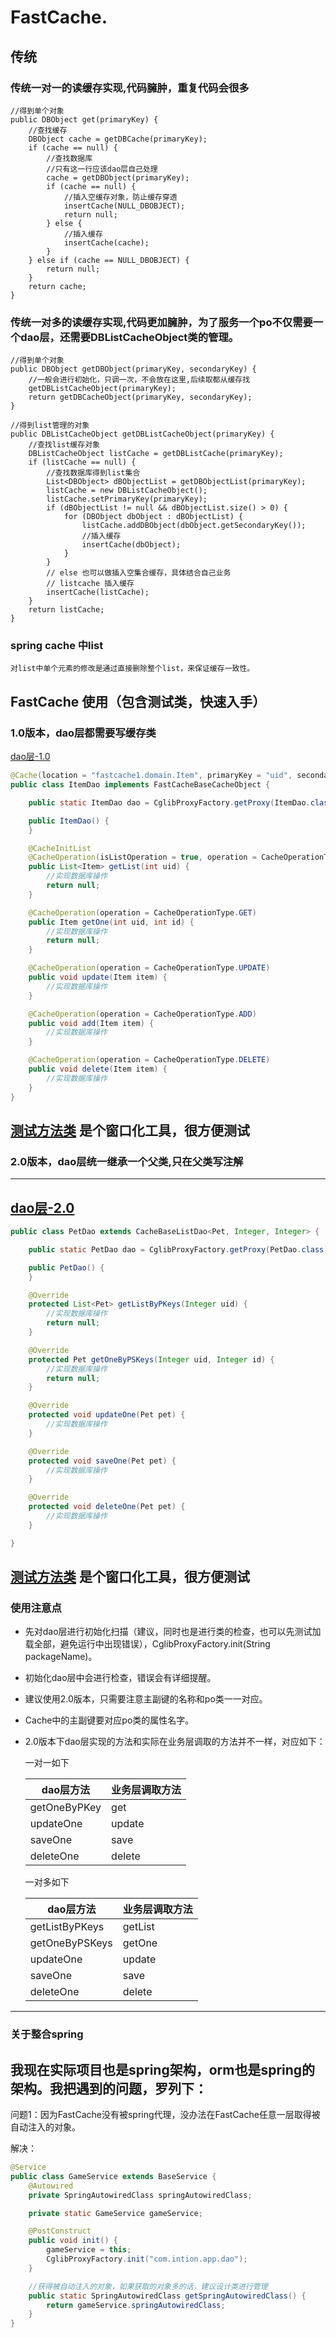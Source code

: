 # FastCache.

## 传统

### 传统一对一的读缓存实现,代码臃肿，重复代码会很多
```
//得到单个对象
public DBObject get(primaryKey) {
    //查找缓存
    DBObject cache = getDBCache(primaryKey);
    if (cache == null) {
        //查找数据库
        //只有这一行应该dao层自己处理
        cache = getDBObject(primaryKey);
        if (cache == null) {
            //插入空缓存对象，防止缓存穿透
            insertCache(NULL_DBOBJECT);
            return null;
        } else {
            //插入缓存
            insertCache(cache);
        }
    } else if (cache == NULL_DBOBJECT) {
        return null;
    }
    return cache;
}
```
### 传统一对多的读缓存实现,代码更加臃肿，为了服务一个po不仅需要一个dao层，还需要DBListCacheObject类的管理。
```
//得到单个对象
public DBObject getDBObject(primaryKey, secondaryKey) {
    //一般会进行初始化，只调一次，不会放在这里,后续取都从缓存找
    getDBListCacheObject(primaryKey);
    return getDBCacheObject(primaryKey, secondaryKey);
}

//得到list管理的对象
public DBListCacheObject getDBListCacheObject(primaryKey) {
    //查找list缓存对象
    DBListCacheObject listCache = getDBListCache(primaryKey);
    if (listCache == null) {
        //查找数据库得到list集合
        List<DBObject> dBObjectList = getDBObjectList(primaryKey);
        listCache = new DBListCacheObject();
        listCache.setPrimaryKey(primaryKey);
        if (dBObjectList != null && dBObjectList.size() > 0) {
            for (DBObject dbObject : dBObjectList) {
                listCache.addDBObject(dbObject.getSecondaryKey());
                //插入缓存
                insertCache(dbObject);
            }
        }
        // else 也可以做插入空集合缓存，具体结合自己业务
        // listcache 插入缓存
        insertCache(listCache);
    }
    return listCache;
}
```

### spring cache 中list
```
对list中单个元素的修改是通过直接删除整个list，来保证缓存一致性。
```

## FastCache 使用（包含测试类，快速入手）
### 1.0版本，dao层都需要写缓存类
[dao层-1.0](src/test/java/fastcache1/dao)
```java
@Cache(location = "fastcache1.domain.Item", primaryKey = "uid", secondaryKey = "id")
public class ItemDao implements FastCacheBaseCacheObject {

    public static ItemDao dao = CglibProxyFactory.getProxy(ItemDao.class);

    public ItemDao() {
    }

    @CacheInitList
    @CacheOperation(isListOperation = true, operation = CacheOperationType.GET)
    public List<Item> getList(int uid) {
        //实现数据库操作
        return null;
    }

    @CacheOperation(operation = CacheOperationType.GET)
    public Item getOne(int uid, int id) {
        //实现数据库操作
        return null;
    }

    @CacheOperation(operation = CacheOperationType.UPDATE)
    public void update(Item item) {
        //实现数据库操作
    }

    @CacheOperation(operation = CacheOperationType.ADD)
    public void add(Item item) {
        //实现数据库操作
    }

    @CacheOperation(operation = CacheOperationType.DELETE)
    public void delete(Item item) {
        //实现数据库操作
    }
}
```
[测试方法类](src/test/java/fastcache1/Test1.java) 是个窗口化工具，很方便测试
---
### 2.0版本，dao层统一继承一个父类,只在父类写注解
---
[dao层-2.0](src/test/java/fastcache2/dao)
---
```java
public class PetDao extends CacheBaseListDao<Pet, Integer, Integer> {

    public static PetDao dao = CglibProxyFactory.getProxy(PetDao.class);

    public PetDao() {
    }

    @Override
    protected List<Pet> getListByPKeys(Integer uid) {
        //实现数据库操作
        return null;
    }

    @Override
    protected Pet getOneByPSKeys(Integer uid, Integer id) {
        //实现数据库操作
        return null;
    }

    @Override
    protected void updateOne(Pet pet) {
        //实现数据库操作
    }

    @Override
    protected void saveOne(Pet pet) {
        //实现数据库操作
    }

    @Override
    protected void deleteOne(Pet pet) {
        //实现数据库操作
    }

}
```
[测试方法类](src/test/java/fastcache2/Test2.java) 是个窗口化工具，很方便测试
---
### 使用注意点
* 先对dao层进行初始化扫描（建议，同时也是进行类的检查，也可以先测试加载全部，避免运行中出现错误），CglibProxyFactory.init(String packageName)。
* 初始化dao层中会进行检查，错误会有详细提醒。
* 建议使用2.0版本，只需要注意主副键的名称和po类一一对应。
* Cache中的主副键要对应po类的属性名字。
* 2.0版本下dao层实现的方法和实际在业务层调取的方法并不一样，对应如下：

    一对一如下
    
    |  dao层方法  |   业务层调取方法   |
    |  ----  |  ----  |
    |  getOneByPKey   |   get   |
    |  updateOne   |   update   |
    |  saveOne   |   save   |
    |  deleteOne   |   delete   |
    
    一对多如下
    
    |  dao层方法  |   业务层调取方法   |
    |  ----  |  ----  |
    |  getListByPKeys   |   getList   |
    |  getOneByPSKeys   |   getOne   |
    |  updateOne   |   update   |
    |  saveOne   |   save   |
    |  deleteOne   |   delete   |
---

### 关于整合spring
我现在实际项目也是spring架构，orm也是spring的架构。我把遇到的问题，罗列下：
---
问题1：因为FastCache没有被spring代理，没办法在FastCache任意一层取得被自动注入的对象。

解决：
```java
@Service
public class GameService extends BaseService {
    @Autowired
    private SpringAutowiredClass springAutowiredClass;

    private static GameService gameService;

    @PostConstruct
    public void init() {
        gameService = this;
        CglibProxyFactory.init("com.intion.app.dao");
    }

    //获得被自动注入的对象，如果获取的对象多的话，建议设计类进行管理
    public static SpringAutowiredClass getSpringAutowiredClass() {
        return gameService.springAutowiredClass;
    }
}
```